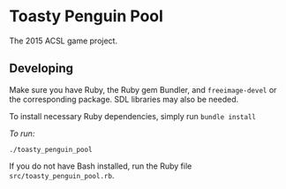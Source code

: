 Toasty Penguin Pool
===================

The 2015 ACSL game project.

Developing
----------

Make sure you have Ruby, the Ruby gem Bundler, and `freeimage-devel` or the corresponding package.
SDL libraries may also be needed.

To install necessary Ruby dependencies, simply run `bundle install`

*To run:*

`./toasty_penguin_pool`

If you do not have Bash installed, run the Ruby file `src/toasty_penguin_pool.rb`.
